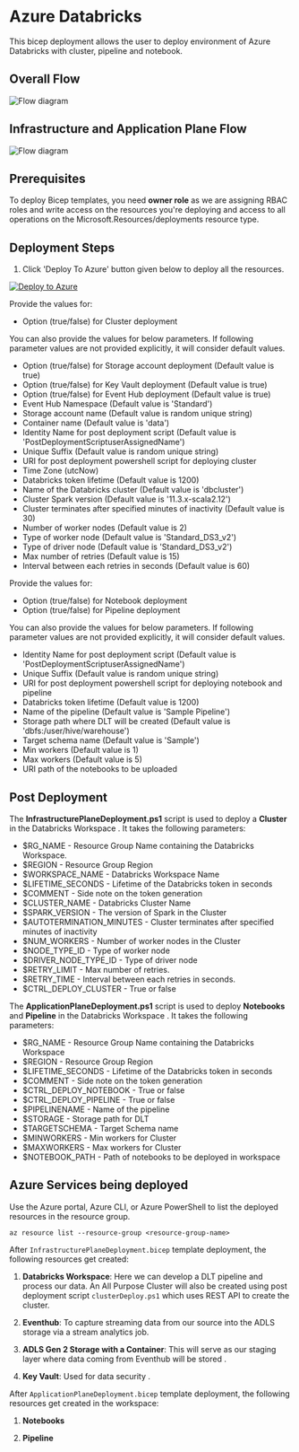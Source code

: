 # Azure Databricks

This bicep deployment allows the user to deploy environment of Azure Databricks with cluster, pipeline and notebook.

## Overall Flow

![Flow diagram](./Assets/Development_FlowChart.png)

## Infrastructure and Application Plane Flow

![Flow diagram](./Assets/Databricks_Deployment_Workflow.png)

## Prerequisites

To deploy Bicep templates, you need **owner role** as we are assigning RBAC roles and write access on the resources you're deploying and access to all operations on the Microsoft.Resources/deployments resource type.

## Deployment Steps

1. Click 'Deploy To Azure' button given below to deploy all the resources.

[![Deploy to Azure](https://aka.ms/deploytoazurebutton)](https://portal.azure.com/#create/Microsoft.Template/uri/https://portal.azure.com/#create/Microsoft.Template/uri/https%3A%2F%2Fraw.githubusercontent.com%2FDatabricksFactory%2Fdatabricks-migration%2Fmain%2Fmain.json)

Provide the values for:
- Option (true/false) for Cluster deployment

You can also provide the values for below parameters. If following parameter values are not provided explicitly, it will consider default values.
- Option (true/false) for Storage account deployment (Default value is true)
- Option (true/false) for Key Vault deployment (Default value is true)
- Option (true/false) for Event Hub deployment (Default value is true)
- Event Hub Namespace (Default value is 'Standard')
- Storage account name (Default value is random unique string)
- Container name (Default value is 'data')
- Identity Name for post deployment script (Default value is 'PostDeploymentScriptuserAssignedName')
- Unique Suffix (Default value is random unique string)
- URI for post deployment powershell script for deploying cluster
- Time Zone (utcNow)
- Databricks token lifetime (Default value is 1200)
- Name of the Databricks cluster (Default value is 'dbcluster')
- Cluster Spark version (Default value is '11.3.x-scala2.12')
- Cluster terminates after specified minutes of inactivity (Default value is 30)
- Number of worker nodes (Default value is 2)
- Type of worker node (Default value is 'Standard_DS3_v2')
- Type of driver node (Default value is 'Standard_DS3_v2')
- Max number of retries (Default value is 15)
- Interval between each retries in seconds (Default value is 60)






Provide the values for:
- Option (true/false) for Notebook deployment
- Option (true/false) for Pipeline deployment

You can also provide the values for below parameters. If following parameter values are not provided explicitly, it will consider default values.
- Identity Name for post deployment script (Default value is 'PostDeploymentScriptuserAssignedName')
- Unique Suffix (Default value is random unique string)
- URI for post deployment powershell script for deploying notebook and pipeline
- Databricks token lifetime (Default value is 1200)
- Name of the pipeline (Default value is 'Sample Pipeline')
- Storage path where DLT will be created (Default value is 'dbfs:/user/hive/warehouse')
- Target schema name (Default value is 'Sample')
- Min workers (Default value is 1)
- Max workers (Default value is 5)
- URI path of the notebooks to be uploaded



## Post Deployment

The **InfrastructurePlaneDeployment.ps1** script is used to deploy a **Cluster** in the Databricks Workspace . It takes the following parameters:

 * $RG_NAME - Resource Group Name containing the Databricks Workspace.
 * $REGION - Resource Group Region
 * $WORKSPACE_NAME - Databricks Workspace Name
 * $LIFETIME_SECONDS - Lifetime of the Databricks token in seconds
 * $COMMENT - Side note on the token generation
 * $CLUSTER_NAME - Databricks Cluster Name 
 * $SPARK_VERSION - The version of Spark in the Cluster
 * $AUTOTERMINATION_MINUTES - Cluster terminates after specified minutes of inactivity
 * $NUM_WORKERS - Number of worker nodes in the Cluster
 * $NODE_TYPE_ID - Type of worker node
 * $DRIVER_NODE_TYPE_ID - Type of driver node
 * $RETRY_LIMIT - Max number of retries.
 * $RETRY_TIME - Interval between each retries in seconds.
 * $CTRL_DEPLOY_CLUSTER - True or false

The **ApplicationPlaneDeployment.ps1** script is used to deploy **Notebooks** and **Pipeline** in the Databricks Workspace . It takes the following parameters:

 * $RG_NAME - Resource Group Name containing the Databricks Workspace
 * $REGION - Resource Group Region
 * $LIFETIME_SECONDS - Lifetime of the Databricks token in seconds
 * $COMMENT - Side note on the token generation
 * $CTRL_DEPLOY_NOTEBOOK - True or false
 * $CTRL_DEPLOY_PIPELINE - True or false
 * $PIPELINENAME -  Name of the pipeline
 * $STORAGE - Storage path for DLT
 * $TARGETSCHEMA - Target Schema name
 * $MINWORKERS - Min workers for Cluster
 * $MAXWORKERS - Max workers for Cluster
 * $NOTEBOOK_PATH - Path of notebooks to be deployed in workspace
 
## Azure Services being deployed

Use the Azure portal, Azure CLI, or Azure PowerShell to list the deployed resources in the resource group.

```
az resource list --resource-group <resource-group-name>
```

After ```InfrastructurePlaneDeployment.bicep``` template deployment, the following resources get created:

1. **Databricks Workspace**: Here we can develop a DLT pipeline and process our data. An All Purpose Cluster will also be created using post deployment script ```clusterDeploy.ps1``` which uses REST API to create the cluster.

2. **Eventhub**: To capture streaming data from our source into the ADLS storage via a stream analytics job.

3. **ADLS Gen 2 Storage with a Container**: This will serve as our staging layer where data coming from Eventhub will be stored .

4. **Key Vault**: Used for data security .

After ```ApplicationPlaneDeployment.bicep``` template deployment, the following resources get created in the workspace:

1. **Notebooks** 

2. **Pipeline**
